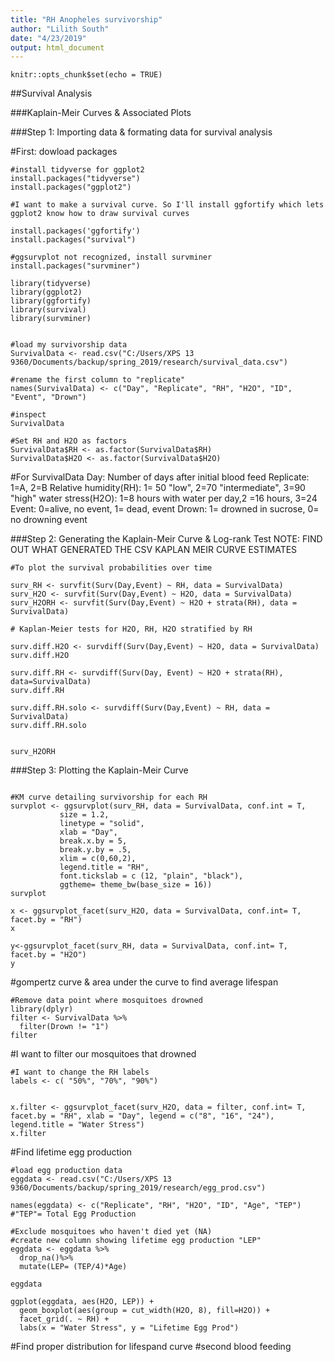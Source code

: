 ```yaml
---
title: "RH Anopheles survivorship"
author: "Lilith South"
date: "4/23/2019"
output: html_document
---
```

```{r setup, include=FALSE}
knitr::opts_chunk$set(echo = TRUE)
```
##Survival Analysis

###Kaplain-Meir Curves & Associated Plots

###Step 1: Importing data & formating data for survival analysis

#First: dowload packages

```{r}
#install tidyverse for ggplot2
install.packages("tidyverse")
install.packages("ggplot2")

#I want to make a survival curve. So I'll install ggfortify which lets ggplot2 know how to draw survival curves

install.packages('ggfortify')
install.packages("survival")

#ggsurvplot not recognized, install survminer
install.packages("survminer")

```

```{r}
library(tidyverse)
library(ggplot2)
library(ggfortify)
library(survival)
library(survminer)

```


```{r}

#load my survivorship data
SurvivalData <- read.csv("C:/Users/XPS 13 9360/Documents/backup/spring_2019/research/survival_data.csv")

#rename the first column to "replicate"
names(SurvivalData) <- c("Day", "Replicate", "RH", "H2O", "ID", "Event", "Drown")

#inspect
SurvivalData

#Set RH and H2O as factors
SurvivalData$RH <- as.factor(SurvivalData$RH)
SurvivalData$H2O <- as.factor(SurvivalData$H2O)

```
#For SurvivalData
Day: Number of days after initial blood feed
Replicate: 1=A, 2=B 
Relative humidity(RH): 1= 50 "low", 2=70 "intermediate", 3=90 "high" 
water stress(H2O): 1=8 hours with water per day,2 =16 hours, 3=24 
Event: 0=alive, no event, 1= dead, event
Drown: 1= drowned in sucrose, 0= no drowning event


###Step 2: Generating the Kaplain-Meir Curve & Log-rank Test
NOTE: FIND OUT WHAT GENERATED THE CSV KAPLAN MEIR CURVE ESTIMATES
```{r}
#To plot the survival probabilities over time

surv_RH <- survfit(Surv(Day,Event) ~ RH, data = SurvivalData)
surv_H2O <- survfit(Surv(Day,Event) ~ H2O, data = SurvivalData)
surv_H2ORH <- survfit(Surv(Day,Event) ~ H2O + strata(RH), data = SurvivalData)

# Kaplan-Meier tests for H2O, RH, H2O stratified by RH

surv.diff.H2O <- survdiff(Surv(Day,Event) ~ H2O, data = SurvivalData)
surv.diff.H2O

surv.diff.RH <- survdiff(Surv(Day, Event) ~ H2O + strata(RH), data=SurvivalData)
surv.diff.RH

surv.diff.RH.solo <- survdiff(Surv(Day,Event) ~ RH, data = SurvivalData)
surv.diff.RH.solo


surv_H2ORH
```

###Step 3: Plotting the Kaplain-Meir Curve 
```{r echo= FALSE}

#KM curve detailing survivorship for each RH
survplot <- ggsurvplot(surv_RH, data = SurvivalData, conf.int = T,
           size = 1.2,
           linetype = "solid",
           xlab = "Day",
           break.x.by = 5,
           break.y.by = .5,
           xlim = c(0,60,2),
           legend.title = "RH",
           font.tickslab = c (12, "plain", "black"),
           ggtheme= theme_bw(base_size = 16))
survplot
```

```{r}
x <- ggsurvplot_facet(surv_H2O, data = SurvivalData, conf.int= T, facet.by = "RH")
x

y<-ggsurvplot_facet(surv_RH, data = SurvivalData, conf.int= T, facet.by = "H2O")
y
```


#gompertz curve & area under the curve to find average lifespan
```{r}
#Remove data point where mosquitoes drowned
library(dplyr)
filter <- SurvivalData %>%
  filter(Drown != "1")
filter
```
#I want to filter our mosquitoes that drowned
```{r}
#I want to change the RH labels
labels <- c( "50%", "70%", "90%")


x.filter <- ggsurvplot_facet(surv_H2O, data = filter, conf.int= T, facet.by = "RH", xlab = "Day", legend = c("8", "16", "24"), legend.title = "Water Stress")
x.filter

```

#Find lifetime egg production
```{r}
#load egg production data
eggdata <- read.csv("C:/Users/XPS 13 9360/Documents/backup/spring_2019/research/egg_prod.csv")

names(eggdata) <- c("Replicate", "RH", "H2O", "ID", "Age", "TEP")
#"TEP"= Total Egg Production

#Exclude mosquitoes who haven't died yet (NA)
#create new column showing lifetime egg production "LEP"
eggdata <- eggdata %>%
  drop_na()%>%
  mutate(LEP= (TEP/4)*Age)

eggdata
```

```{r}
ggplot(eggdata, aes(H2O, LEP)) +
  geom_boxplot(aes(group = cut_width(H2O, 8), fill=H2O)) +
  facet_grid(. ~ RH) +
  labs(x = "Water Stress", y = "Lifetime Egg Prod")
```
  
#Find proper distribution for lifespand curve
#second blood feeding 
